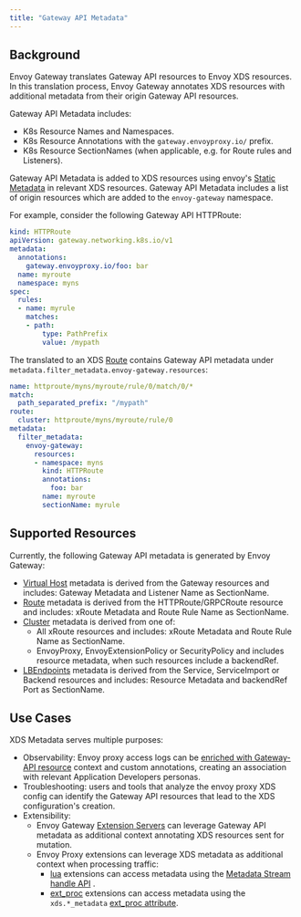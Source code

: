 ```yaml
---
title: "Gateway API Metadata"
---
```


## Background 
Envoy Gateway translates Gateway API resources to Envoy XDS resources. In this translation process, Envoy Gateway annotates XDS resources with additional metadata from their origin Gateway API resources. 

Gateway API Metadata includes:
- K8s Resource Names and Namespaces.
- K8s Resource Annotations with the `gateway.envoyproxy.io/` prefix.
- K8s Resource SectionNames (when applicable, e.g. for Route rules and Listeners).

Gateway API Metadata is added to XDS resources using envoy's [Static Metadata][] in relevant XDS resources. Gateway API Metadata includes a list of origin resources which are added to the `envoy-gateway` namespace. 

For example, consider the following Gateway API HTTPRoute:

```yaml
kind: HTTPRoute
apiVersion: gateway.networking.k8s.io/v1
metadata:
  annotations:
    gateway.envoyproxy.io/foo: bar
  name: myroute
  namespace: myns
spec:
  rules:
  - name: myrule
    matches:
    - path:
        type: PathPrefix
        value: /mypath
```

The translated to an XDS [Route][] contains Gateway API metadata under `metadata.filter_metadata.envoy-gateway.resources`: 

```yaml
name: httproute/myns/myroute/rule/0/match/0/*
match:
  path_separated_prefix: "/mypath"
route:
  cluster: httproute/myns/myroute/rule/0
metadata:
  filter_metadata:
    envoy-gateway:
      resources:
      - namespace: myns
        kind: HTTPRoute
        annotations:
          foo: bar
        name: myroute
        sectionName: myrule
```

## Supported Resources 
Currently, the following Gateway API metadata is generated by Envoy Gateway:
- [Virtual Host][] metadata is derived from the Gateway resources and includes: Gateway Metadata and Listener Name as SectionName.
- [Route][] metadata is derived from the HTTPRoute/GRPCRoute resource and includes: xRoute Metadata and Route Rule Name as SectionName.
- [Cluster][] metadata is derived from one of:
  - All xRoute resources and includes: xRoute Metadata and Route Rule Name as SectionName.
  - EnvoyProxy, EnvoyExtensionPolicy or SecurityPolicy and includes resource metadata, when such resources include a backendRef. 
- [LBEndpoints][] metadata is derived from the Service, ServiceImport or Backend resources and includes: Resource Metadata and backendRef Port as SectionName.

## Use Cases
XDS Metadata serves multiple purposes:
- Observability: Envoy proxy access logs can be [enriched with Gateway-API resource](./proxy-accesslog.md) context and custom annotations, creating an association with relevant Application Developers personas.
- Troubleshooting: users and tools that analyze the envoy proxy XDS config can identify the Gateway API resources that lead to the XDS configuration's creation.
- Extensibility: 
  - Envoy Gateway [Extension Servers][] can leverage Gateway API metadata as additional context annotating XDS resources sent for mutation.  
  - Envoy Proxy extensions can leverage XDS metadata as additional context when processing traffic:
    - [lua][] extensions can access metadata using the [Metadata Stream handle API][] .
    - [ext_proc][] extensions can access metadata using the `xds.*_metadata` [ext_proc attribute][]. 
  

[Static Metadata]: https://www.envoyproxy.io/docs/envoy/latest/api-v3/config/core/v3/base.proto#envoy-v3-api-msg-config-core-v3-metadata
[Virtual Host]: https://www.envoyproxy.io/docs/envoy/latest/api-v3/config/route/v3/route_components.proto#config-route-v3-virtualhost
[Route]: https://www.envoyproxy.io/docs/envoy/latest/api-v3/config/route/v3/route_components.proto#envoy-v3-api-msg-config-route-v3-route
[Cluster]: https://www.envoyproxy.io/docs/envoy/latest/api-v3/config/cluster/v3/cluster.proto.html
[LBEndpoints]: https://www.envoyproxy.io/docs/envoy/latest/api-v3/config/endpoint/v3/endpoint_components.proto#envoy-v3-api-msg-config-endpoint-v3-lbendpoint
[Metadata Stream handle API]: https://www.envoyproxy.io/docs/envoy/latest/configuration/http/http_filters/lua_filter#metadata
[lua]: ../../api/extension_types#lua
[ext_proc]: ../../api/extension_types#extproc
[ext_proc attribute]: ../../api/extension_types#processingmodeoptions
[Extension Servers]: ../extensibility/extension-server.md



